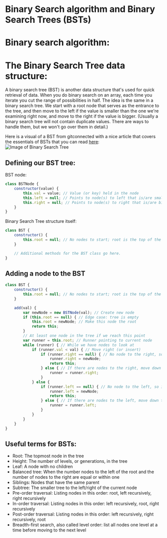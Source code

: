 # Binary Search algorithm and Binary Search Trees (BSTs)

# Binary search algorithm:

# The Binary Search Tree data structure:

A binary search tree (BST) is another data structure that's used for quick retrieval of data.  When you do binary search on an array, each time you iterate you cut the range of possibilities in half.  The idea is the same in a binary search tree.  We start with a root node that serves as the entrance to the tree, and then move to the left if the value is smaller than the one we're examining right now, and move to the right if the value is bigger.  (Usually a binary search tree will not contain duplicate values.  There are ways to handle them, but we won't go over them in detail.)

Here is a visual of a BST from gitconnected with a nice article that covers the essentials of BSTs that you can read [here](https://levelup.gitconnected.com/an-into-to-binary-search-trees-432f94d180da):
![Image of Binary Search Tree](https://miro.medium.com/max/2388/1*ziYvZzrttFYMXkkV9u66jw.png)

## Defining our BST tree:

BST node:
```js
class BSTNode {
    constructor(value) {
        this.val = value; // Value (or key) held in the node
        this.left = null; // Points to node(s) to left that is/are smaller than this one
        this.right = null; // Points to node(s) to right that is/are bigger than this one
    }
}
```

Binary Search Tree structure itself:
```js
class BST {
    constructor() {
        this.root = null; // No nodes to start; root is the top of the tree
    }

    // Additional methods for the BST class go here.
}
```

## Adding a node to the BST
```js
class BST {
    constructor() {
        this.root = null; // No nodes to start; root is the top of the tree
    }

    add(val) {
        var newNode = new BSTNode(val); // Create new node
        if (this.root == null) { // Edge case: tree is empty
            this.root = newNode; // Make this node the root
            return this;
        }
        // At least one node in the tree if we reach this point
        var runner = this.root; // Runner pointing to current node
        while (runner) { // While we have nodes to look at
            if (runner.val < val) { // Move right (or insert)
                if (runner.right == null) { // No node to the right, so insert new node here
                    runner.right = newNode;
                    return this;
                } else { // If there are nodes to the right, move down the tree
                    runner = runner.right;
                }
            } else {
                if (runner.left == null) { // No node to the left, so insert new node here
                    runner.left = newNode;
                    return this;
                } else { // If there are nodes to the left, move down the tree
                    runner = runner.left;
                }
            }
        }
    }
}
```

## Useful terms for BSTs:

- Root: The topmost node in the tree
- Height: The number of levels, or generations, in the tree
- Leaf: A node with no children
- Balanced tree: When the number nodes to the left of the root and the number of nodes to the right are equal or within one
- Siblings: Nodes that have the same parent
- Subtree: The smaller tree to the left/right of the current node
- Pre-order traversal: Listing nodes in this order: root, left recursively, right recursively
- In-order traversal: Listing nodes in this order: left recursively, root, right recursively
- Post-order traversal: Listing nodes in this order: left recursively, right recursively, root
- Breadth-first search, also called level order: list all nodes one level at a time before moving to the next level